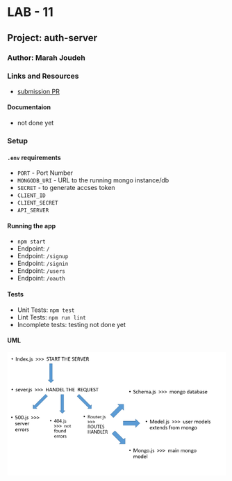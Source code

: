 # LAB - 11

## Project: auth-server

### Author: Marah Joudeh

### Links and Resources

- [submission PR](https://github.com/marah-401-advanced-javascript/auth-server/pull/2)

#### Documentaion

- not done yet

### Setup

#### `.env` requirements

- `PORT` - Port Number
- `MONGODB_URI` - URL to the running mongo instance/db
- `SECRET` - to generate accses token
- `CLIENT_ID`
- `CLIENT_SECRET`
- `API_SERVER`


#### Running the app

- `npm start`
- Endpoint: `/`
- Endpoint: `/signup`
- Endpoint: `/signin`
- Endpoint: `/users`
- Endpoint: `/oauth`


#### Tests

- Unit Tests: `npm test`
- Lint Tests: `npm run lint`
- Incomplete tests: testing not done yet

#### UML

![UML](/assets/uml11.PNG)


